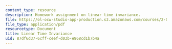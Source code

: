 ```yaml
---
content_type: resource
description: Homework assignment on linear time invariance.
file: https://ol-ocw-studio-app-production.s3.amazonaws.com/courses/2-017j-design-of-electromechanical-robotic-systems-fall-2009/87df6d376cffceefd03be868cd1b7b4a_MIT2_017JF09_p01.pdf
file_type: application/pdf
resourcetype: Document
title: Linear Time Invariance
uid: 87df6d37-6cff-ceef-d03b-e868cd1b7b4a
---
```

